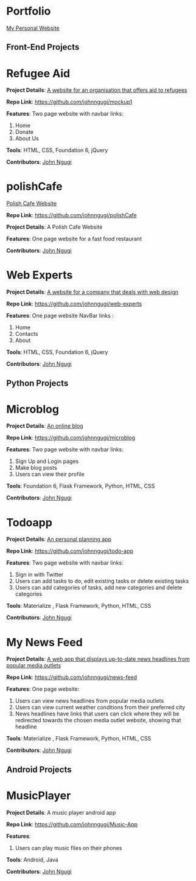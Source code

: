 # Portfolio    
   [My Personal Website](http://john-ngugi.netlify.com/)



## Front-End Projects



# Refugee Aid

**Project Details**: [A website for an organisation that offers aid to refugees](https://johnngugi.github.io/mockup1/)

**Repo Link**: https://github.com/johnngugi/mockup1

**Features**: Two page website with navbar links:  
1. Home  
2. Donate  
3. About Us

**Tools**: HTML, CSS, Foundation 6, jQuery

**Contributors**: [John Ngugi](https://github.com/johnngugi)



# polishCafe

[Polish Cafe Website](http://john-s-polish-cafe.bitballoon.com/)

**Repo Link**: https://github.com/johnngugi/polishCafe

**Project Details**: A Polish Cafe Website

**Features**: One page website for a fast food restaurant

**Contributors**: [John Ngugi](https://github.com/johnngugi)




# Web Experts

**Project Details**: [A website for a company that deals with web design](http://web-experts.netlify.com/)

**Repo Link**: https://github.com/johnngugi/web-experts


**Features**: One page website NavBar links :  
1. Home  
2. Contacts  
3. About

**Tools**: HTML, CSS, Foundation 6, jQuery

**Contributors**: [John Ngugi](https://github.com/johnngugi)


## Python Projects



# Microblog

**Project Details**: [An online blog](https://johnmicroblog.herokuapp.com)

**Repo Link**: https://github.com/johnngugi/microblog

**Features**: Two page website with navbar links:  
1. Sign Up and Login pages  
2. Make blog posts  
3. Users can view their profile

**Tools**: Foundation 6, Flask Framework, Python, HTML, CSS

**Contributors**: [John Ngugi](https://github.com/johnngugi)



# Todoapp

**Project Details**: [An personal planning app](https://johntodoapp.herokuapp.com/)

**Repo Link**: https://github.com/johnngugi/todo-app

**Features**: Two page website with navbar links:  
1. Sign in with Twitter  
2. Users can add tasks to do, edit existing tasks or delete existing tasks  
3. Users can add categories of tasks, add new categories and delete categories
    

**Tools**: Materialize , Flask Framework, Python, HTML, CSS

**Contributors**: [John Ngugi](https://github.com/johnngugi)



# My News Feed

**Project Details**: [A web app that displays up-to-date news headlines from popular media outlets](https://mynewsfeed.herokuapp.com/)

**Repo Link**: https://github.com/johnngugi/news-feed

**Features**: One page website:  
1. Users can view news headlines from popular media outlets  
2. Users can view current weather conditions from their preferred city  
3. News headlines have links that users can click where they will be redirected towards the chosen media outlet website, showing that headline
    

**Tools**: Materialize , Flask Framework, Python, HTML, CSS

**Contributors**: [John Ngugi](https://github.com/johnngugi)


## Android Projects



# MusicPlayer

**Project Details**: A music player android app

**Repo Link**: https://github.com/johnngugi/Music-App

**Features**:  
1. Users can play music files on their phones

**Tools**: Android, Java

**Contributors**: [John Ngugi](https://github.com/johnngugi)
